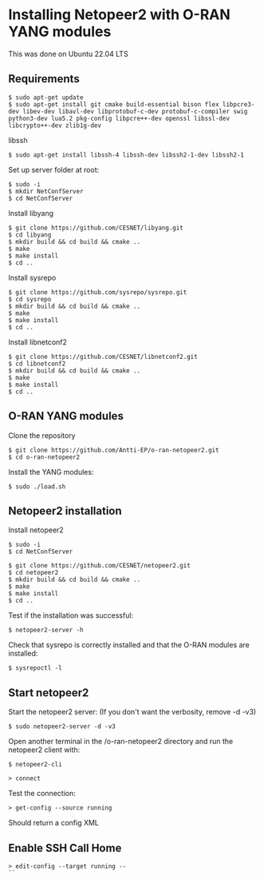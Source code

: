 # Installing Netopeer2 with O-RAN YANG modules

This was done on Ubuntu 22.04 LTS


## Requirements

```
$ sudo apt-get update
$ sudo apt-get install git cmake build-essential bison flex libpcre3-dev libev-dev libavl-dev libprotobuf-c-dev protobuf-c-compiler swig python3-dev lua5.2 pkg-config libpcre++-dev openssl libssl-dev libcrypto++-dev zlib1g-dev
```

libssh

```
$ sudo apt-get install libssh-4 libssh-dev libssh2-1-dev libssh2-1
```

Set up server folder at root:

```
$ sudo -i
$ mkdir NetConfServer
$ cd NetConfServer
```

Install libyang

```
$ git clone https://github.com/CESNET/libyang.git
$ cd libyang
$ mkdir build && cd build && cmake ..
$ make
$ make install
$ cd ..
```

Install sysrepo

```
$ git clone https://github.com/sysrepo/sysrepo.git
$ cd sysrepo
$ mkdir build && cd build && cmake ..
$ make
$ make install
$ cd ..
```

Install libnetconf2

```
$ git clone https://github.com/CESNET/libnetconf2.git
$ cd libnetconf2
$ mkdir build && cd build && cmake ..
$ make
$ make install
$ cd ..
```

## O-RAN YANG modules

Clone the repository

```
$ git clone https://github.com/Antti-EP/o-ran-netopeer2.git
$ cd o-ran-netopeer2
```

Install the YANG modules:

```
$ sudo ./load.sh
```

## Netopeer2 installation

Install netopeer2

```
$ sudo -i
$ cd NetConfServer

$ git clone https://github.com/CESNET/netopeer2.git
$ cd netopeer2
$ mkdir build && cd build && cmake ..
$ make
$ make install
$ cd ..
```

Test if the installation was successful:
```
$ netopeer2-server -h
```
Check that sysrepo is correctly installed and that the O-RAN modules are installed:
```
$ sysrepoctl -l
```

## Start netopeer2

Start the netopeer2 server: (If you don't want the verbosity, remove -d -v3)

```
$ sudo netopeer2-server -d -v3
```

Open another terminal in the /o-ran-netopeer2 directory and run the netopeer2 client with:

```
$ netopeer2-cli

> connect
```

Test the connection:

```
> get-config --source running
```

Should return a config XML 

## Enable SSH Call Home

```
> edit-config --target running --
``













